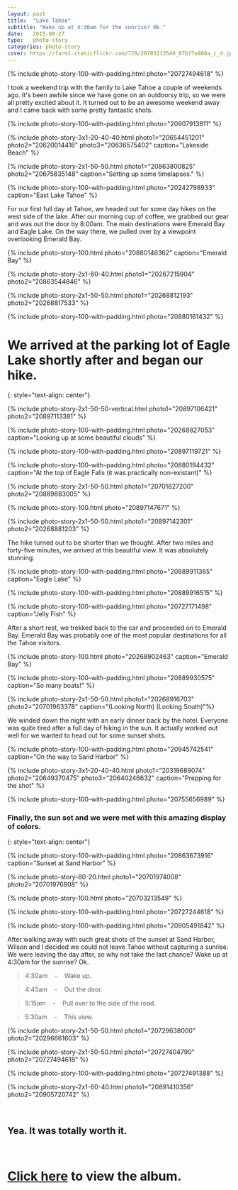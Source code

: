 ```yaml
---
layout: post
title:  "Lake Tahoe"
subtitle: "Wake up at 4:30am for the sunrise? Ok."
date:   2015-08-27
type:   photo-story
categories: photo-story
cover: https://farm1.staticflickr.com/729/20703213549_07b77e860a_c_d.jpg
---
```


{% include photo-story-100-with-padding.html photo="20727494618" %}

I took a weekend trip with the family to Lake Tahoe a couple of weekends ago.  It's been awhile since we have gone on an outdoorsy trip, so we were all pretty excited about it. It turned out to be an awesome weekend away and I came back with some pretty fantastic shots.  

{% include photo-story-100-with-padding.html photo="20907913811" %}

{% include photo-story-3x1-20-40-40.html photo1="20654451201" photo2="20620014416" photo3="20636575402" caption="Lakeside Beach" %}

{% include photo-story-2x1-50-50.html photo1="20863800825" photo2="20675835148" caption="Setting up some timelapses." %}

{% include photo-story-100-with-padding.html photo="20242798933" caption="East Lake Tahoe" %}

<div class="img-section-divider"></div>

For our first full day at Tahoe, we headed out for some day hikes on the west side of the lake. After our morning cup of coffee, we grabbed our gear and was out the door by 8:00am.  The main destinations were Emerald Bay and Eagle Lake. On the way there, we pulled over by a viewpoint overlooking Emerald Bay.  

<div class="img-section-divider"></div>

{% include photo-story-100.html photo="20880146362" caption="Emerald Bay" %}

{% include photo-story-2x1-60-40.html photo1="20267215904" photo2="20863544846" %}

{% include photo-story-2x1-50-50.html photo1="20268812193" photo2="20268817533" %}

{% include photo-story-100-with-padding.html photo="20880161432" %}

<div class="img-section-divider"></div>

We arrived at the parking lot of Eagle Lake shortly after and began our hike.
===
{: style="text-align: center"}

<div class="img-section-divider"></div>

{% include photo-story-2x1-50-50-vertical.html photo1="20897106421" photo2="20897113381" %}

{% include photo-story-100-with-padding.html photo="20268827053" caption="Looking up at some beautiful clouds" %}

{% include photo-story-100-with-padding.html photo="20897119721" %}

<!-- VIDEO: 20030093383 -->

{% include photo-story-100-with-padding.html photo="20880194432" caption="At the top of Eagle Falls (it was practically non-existant)" %}

{% include photo-story-2x1-50-50.html photo1="20701827200" photo2="20889883005" %}

{% include photo-story-100.html photo="20897147671" %}

{% include photo-story-2x1-50-50.html photo1="20897142301" photo2="20268881203" %}

<div class="img-section-divider"></div>

The hike turned out to be shorter than we thought.  After two miles and forty-five minutes, we arrived at this beautiful view.  It was absolutely stunning.

{% include photo-story-100-with-padding.html photo="20889911365" caption="Eagle Lake" %}

{% include photo-story-100-with-padding.html photo="20889916515" %}

<!-- VIDEO: 20624999626 -->

{% include photo-story-100-with-padding.html photo="20727171498" caption="Jelly Fish" %}

<!-- VIDEO: 20030277583 -->


<!-- VIDEO: 20030155283 -->

<div class="img-section-divider"></div>

After a short rest, we trekked back to the car and proceeded on to Emerald Bay. Emerald Bay was probably one of the most popular destinations for all the Tahoe visitors.

{% include photo-story-100.html photo="20268902463" caption="Emerald Bay" %}

{% include photo-story-100-with-padding.html photo="20889930575" caption="So many boats!" %}

{% include photo-story-2x1-50-50.html photo1="20268916703" photo2="20701963378" caption="(Looking North)  (Looking South)"%}

<div class="img-section-divider"></div>

We winded down the night with an early dinner back by the hotel.  Everyone was quite tired after a full day of hiking in the sun.  It actually worked out well for we wanted to head out for some sunset shots.  

{% include photo-story-100-with-padding.html photo="20945742541" caption="On the way to Sand Harbor" %}

{% include photo-story-3x1-20-40-40.html photo1="20319689074" photo2="20649370475" photo3="20640246632" caption="Prepping for the shot" %}

{% include photo-story-100-with-padding.html photo="20755656989" %}

### Finally, the sun set and we were met with this amazing display of colors.
{: style="text-align: center"}

{% include photo-story-100-with-padding.html photo="20863673916" caption="Sunset at Sand Harbor" %}

{% include photo-story-80-20.html photo1="20701974008" photo2="20701976808" %}

{% include photo-story-100.html photo="20703213549" %}

{% include photo-story-100-with-padding.html photo="20727244618" %}

{% include photo-story-100-with-padding.html photo="20905491842" %}

<div class="img-section-divider"></div>

After walking away with such great shots of the sunset at Sand Harbor, Wilson and I decided we could not leave Tahoe without capturing a sunrise.  We were leaving the day after, so why not take the last chance? Wake up at 4:30am for the sunrise? Ok.

> 4:30am &nbsp;&nbsp; - &nbsp;&nbsp; Wake up.

> 4:45am &nbsp;&nbsp; - &nbsp;&nbsp; Out the door.

> 5:15am &nbsp;&nbsp; - &nbsp;&nbsp; Pull over to the side of the road.

> 5:30am &nbsp;&nbsp; - &nbsp;&nbsp; This view.

{% include photo-story-2x1-50-50.html photo1="20729638000" photo2="20296661603" %}

{% include photo-story-2x1-50-50.html photo1="20727404790" photo2="20727494618" %}

<!-- VIDEO: 20044419633 -->

{% include photo-story-100-with-padding.html photo="20727491388" %}

{% include photo-story-2x1-60-40.html photo1="20891410356" photo2="20905720742" %}

<br>

## Yea. It was totally worth it.

<br>

[Click here](https://www.flickr.com/photos/wyattlam/sets/72157657727490791) to view the album.
====